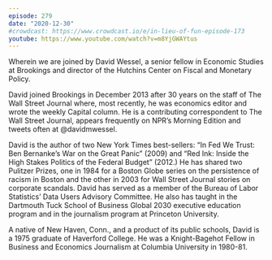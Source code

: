 ```yaml
---
episode: 279
date: "2020-12-30"
#crowdcast: https://www.crowdcast.io/e/in-lieu-of-fun-episode-173
youtube: https://www.youtube.com/watch?v=m8YjGWAYtus
---
```

Wherein we are joined by David Wessel, a senior fellow in Economic Studies at Brookings and director of the Hutchins Center on Fiscal and Monetary Policy.

David joined Brookings in December 2013 after 30 years on the staff of The Wall Street Journal where, most recently, he was economics editor and wrote the weekly Capital column.  He is a contributing correspondent to The Wall Street Journal, appears frequently on NPR’s Morning Edition and tweets often at @davidmwessel.

David is the author of two New York Times best-sellers: “In Fed We Trust: Ben Bernanke’s War on the Great Panic” (2009)  and “Red Ink: Inside the High Stakes Politics of the Federal Budget” (2012.)   He has shared two Pulitzer Prizes, one in 1984 for a Boston Globe series on the persistence of racism in Boston and the other in 2003 for Wall Street Journal stories on corporate scandals. David has served as a member of the Bureau of Labor Statistics’ Data Users Advisory Committee. He also has taught in the Dartmouth Tuck School of Business Global 2030 executive education program and in the journalism program at Princeton University.

A native of New Haven, Conn., and a product of its public schools, David is a 1975 graduate of Haverford College.  He was a Knight-Bagehot Fellow in Business and Economics Journalism at Columbia University in 1980-81.

